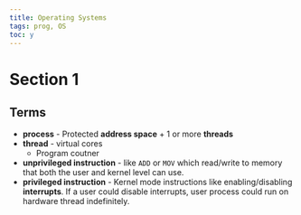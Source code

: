 ```yaml
---
title: Operating Systems
tags: prog, OS
toc: y
---
```


# Section 1

## Terms 

* **process** - Protected **address space** + 1 or more **threads**
* **thread** - virtual cores
  * Program coutner
* **unprivileged instruction** - like `ADD` or `MOV` which read/write to memory that both the user and kernel level can use.
* **privileged instruction** - Kernel mode instructions like enabling/disabling **interrupts**. If a user could disable interrupts, user process could run on hardware thread indefinitely.
